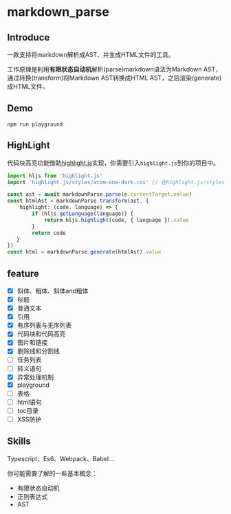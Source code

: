# markdown_parse

## Introduce

一款支持将markdown解析成AST、并生成HTML文件的工具。

工作原理是利用**有限状态自动机**解析(parse)markdown语法为Markdown AST，通过转换(transform)将Markdown AST转换成HTML AST，之后渲染(generate)成HTML文件。

## Demo

```
npm run playground
```

## HighLight

代码块高亮功能借助[highlight.js](https://highlightjs.org/)实现，你需要引入`highlight.js`到你的项目中。

```typescript
import hljs from 'highlight.js'
import 'highlight.js/styles/atom-one-dark.css' // 在highlight.js/styles/下选择喜欢的样式

const ast = await markdownParse.parse(e.currentTarget.value)
const htmlAst = markdownParse.transform(ast, {
    highlight: (code, language) => {
        if (hljs.getLanguage(language)) {
            return hljs.highlight(code, { language }).value
        }
        return code
   }
})
const html = markdownParse.generate(htmlAst).value
```

## feature

- [x] 斜体、粗体、斜体and粗体
- [x] 标题
- [x] 普通文本
- [x] 引用
- [x] 有序列表与无序列表
- [x] 代码块和代码高亮
- [x] 图片和链接
- [x] 删除线和分割线
- [ ] 任务列表
- [ ] 转义语句
- [x] 异常处理机制
- [x] playground
- [ ] 表格
- [ ] html语句
- [ ] toc目录  
- [ ] XSS防护

## Skills

Typescript、Es6、Webpack、Babel...

你可能需要了解的一些基本概念：
- 有限状态自动机
- 正则表达式
- AST